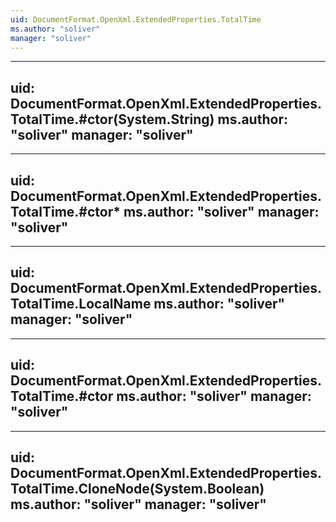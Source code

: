 ```yaml
---
uid: DocumentFormat.OpenXml.ExtendedProperties.TotalTime
ms.author: "soliver"
manager: "soliver"
---
```


---
uid: DocumentFormat.OpenXml.ExtendedProperties.TotalTime.#ctor(System.String)
ms.author: "soliver"
manager: "soliver"
---

---
uid: DocumentFormat.OpenXml.ExtendedProperties.TotalTime.#ctor*
ms.author: "soliver"
manager: "soliver"
---

---
uid: DocumentFormat.OpenXml.ExtendedProperties.TotalTime.LocalName
ms.author: "soliver"
manager: "soliver"
---

---
uid: DocumentFormat.OpenXml.ExtendedProperties.TotalTime.#ctor
ms.author: "soliver"
manager: "soliver"
---

---
uid: DocumentFormat.OpenXml.ExtendedProperties.TotalTime.CloneNode(System.Boolean)
ms.author: "soliver"
manager: "soliver"
---

